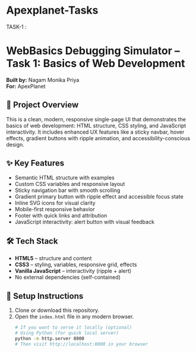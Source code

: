 # Apexplanet-Tasks

TASK-1 :

# WebBasics Debugging Simulator – Task 1: Basics of Web Development

**Built by:** Nagam Monika Priya  
**For:** ApexPlanet  

## 🚀 Project Overview
This is a clean, modern, responsive single-page UI that demonstrates the basics of web development: HTML structure, CSS styling, and JavaScript interactivity. It includes enhanced UX features like a sticky navbar, hover effects, gradient buttons with ripple animation, and accessibility-conscious design.

## ✨ Key Features
- Semantic HTML structure with examples
- Custom CSS variables and responsive layout
- Sticky navigation bar with smooth scrolling
- Gradient primary button with ripple effect and accessible focus state
- Inline SVG icons for visual clarity
- Mobile-first responsive behavior
- Footer with quick links and attribution
- JavaScript interactivity: alert button with visual feedback

## 🛠 Tech Stack
- **HTML5** – structure and content
- **CSS3** – styling, variables, responsive grid, effects
- **Vanilla JavaScript** – interactivity (ripple + alert)
- No external dependencies (self-contained)

## 🧰 Setup Instructions
1. Clone or download this repository.
2. Open the `index.html` file in any modern browser.
   ```bash
   # If you want to serve it locally (optional)
   # Using Python (for quick local server)
   python -m http.server 8000
   # Then visit http://localhost:8000 in your browser
